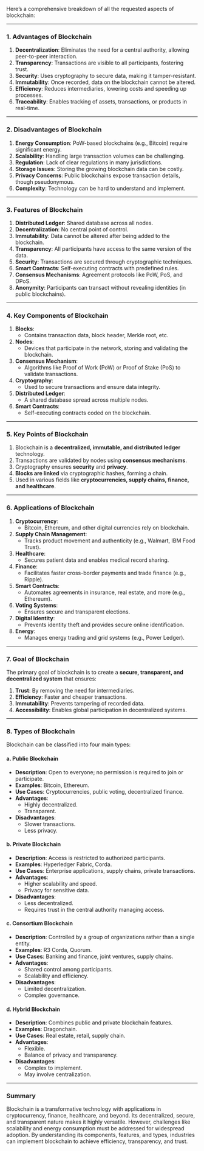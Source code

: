 Here’s a comprehensive breakdown of all the requested aspects of blockchain:

---

### **1. Advantages of Blockchain**

1. **Decentralization**: Eliminates the need for a central authority, allowing peer-to-peer interaction.
2. **Transparency**: Transactions are visible to all participants, fostering trust.
3. **Security**: Uses cryptography to secure data, making it tamper-resistant.
4. **Immutability**: Once recorded, data on the blockchain cannot be altered.
5. **Efficiency**: Reduces intermediaries, lowering costs and speeding up processes.
6. **Traceability**: Enables tracking of assets, transactions, or products in real-time.

---

### **2. Disadvantages of Blockchain**

1. **Energy Consumption**: PoW-based blockchains (e.g., Bitcoin) require significant energy.
2. **Scalability**: Handling large transaction volumes can be challenging.
3. **Regulation**: Lack of clear regulations in many jurisdictions.
4. **Storage Issues**: Storing the growing blockchain data can be costly.
5. **Privacy Concerns**: Public blockchains expose transaction details, though pseudonymous.
6. **Complexity**: Technology can be hard to understand and implement.

---

### **3. Features of Blockchain**

1. **Distributed Ledger**: Shared database across all nodes.
2. **Decentralization**: No central point of control.
3. **Immutability**: Data cannot be altered after being added to the blockchain.
4. **Transparency**: All participants have access to the same version of the data.
5. **Security**: Transactions are secured through cryptographic techniques.
6. **Smart Contracts**: Self-executing contracts with predefined rules.
7. **Consensus Mechanisms**: Agreement protocols like PoW, PoS, and DPoS.
8. **Anonymity**: Participants can transact without revealing identities (in public blockchains).

---

### **4. Key Components of Blockchain**

1. **Blocks**:
    - Contains transaction data, block header, Merkle root, etc.
2. **Nodes**:
    - Devices that participate in the network, storing and validating the blockchain.
3. **Consensus Mechanism**:
    - Algorithms like Proof of Work (PoW) or Proof of Stake (PoS) to validate transactions.
4. **Cryptography**:
    - Used to secure transactions and ensure data integrity.
5. **Distributed Ledger**:
    - A shared database spread across multiple nodes.
6. **Smart Contracts**:
    - Self-executing contracts coded on the blockchain.

---

### **5. Key Points of Blockchain**

1. Blockchain is a **decentralized, immutable, and distributed ledger** technology.
2. Transactions are validated by nodes using **consensus mechanisms**.
3. Cryptography ensures **security** and **privacy**.
4. **Blocks are linked** via cryptographic hashes, forming a chain.
5. Used in various fields like **cryptocurrencies, supply chains, finance, and healthcare**.

---

### **6. Applications of Blockchain**

1. **Cryptocurrency**:
    - Bitcoin, Ethereum, and other digital currencies rely on blockchain.
2. **Supply Chain Management**:
    - Tracks product movement and authenticity (e.g., Walmart, IBM Food Trust).
3. **Healthcare**:
    - Secures patient data and enables medical record sharing.
4. **Finance**:
    - Facilitates faster cross-border payments and trade finance (e.g., Ripple).
5. **Smart Contracts**:
    - Automates agreements in insurance, real estate, and more (e.g., Ethereum).
6. **Voting Systems**:
    - Ensures secure and transparent elections.
7. **Digital Identity**:
    - Prevents identity theft and provides secure online identification.
8. **Energy**:
    - Manages energy trading and grid systems (e.g., Power Ledger).

---

### **7. Goal of Blockchain**

The primary goal of blockchain is to create a **secure, transparent, and decentralized system** that ensures:

1. **Trust**: By removing the need for intermediaries.
2. **Efficiency**: Faster and cheaper transactions.
3. **Immutability**: Prevents tampering of recorded data.
4. **Accessibility**: Enables global participation in decentralized systems.

---

### **8. Types of Blockchain**

Blockchain can be classified into four main types:

#### **a. Public Blockchain**

- **Description**: Open to everyone; no permission is required to join or participate.
- **Examples**: Bitcoin, Ethereum.
- **Use Cases**: Cryptocurrencies, public voting, decentralized finance.
- **Advantages**:
    - Highly decentralized.
    - Transparent.
- **Disadvantages**:
    - Slower transactions.
    - Less privacy.

#### **b. Private Blockchain**

- **Description**: Access is restricted to authorized participants.
- **Examples**: Hyperledger Fabric, Corda.
- **Use Cases**: Enterprise applications, supply chains, private transactions.
- **Advantages**:
    - Higher scalability and speed.
    - Privacy for sensitive data.
- **Disadvantages**:
    - Less decentralized.
    - Requires trust in the central authority managing access.

#### **c. Consortium Blockchain**

- **Description**: Controlled by a group of organizations rather than a single entity.
- **Examples**: R3 Corda, Quorum.
- **Use Cases**: Banking and finance, joint ventures, supply chains.
- **Advantages**:
    - Shared control among participants.
    - Scalability and efficiency.
- **Disadvantages**:
    - Limited decentralization.
    - Complex governance.

#### **d. Hybrid Blockchain**

- **Description**: Combines public and private blockchain features.
- **Examples**: Dragonchain.
- **Use Cases**: Real estate, retail, supply chain.
- **Advantages**:
    - Flexible.
    - Balance of privacy and transparency.
- **Disadvantages**:
    - Complex to implement.
    - May involve centralization.

---

### **Summary**

Blockchain is a transformative technology with applications in cryptocurrency, finance, healthcare, and beyond. Its decentralized, secure, and transparent nature makes it highly versatile. However, challenges like scalability and energy consumption must be addressed for widespread adoption. By understanding its components, features, and types, industries can implement blockchain to achieve efficiency, transparency, and trust.